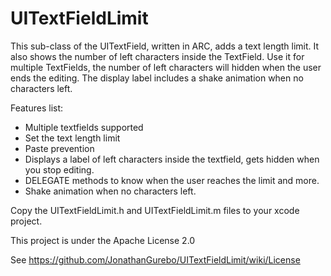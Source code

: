 UITextFieldLimit
================

This sub-class of the UITextField, written in ARC, adds a text length limit. It also shows the number of left characters inside the TextField.
Use it for multiple TextFields, the number of left characters will hidden when the user ends the editing. The display label includes a shake animation when no characters left.

Features list:
* Multiple textfields supported
* Set the text length limit
* Paste prevention
* Displays a label of left characters inside the textfield, gets hidden when you stop editing.
* DELEGATE methods to know when the user reaches the limit and more.
* Shake animation when no characters left.

Copy the UITextFieldLimit.h and UITextFieldLimit.m files to your xcode project.

This project is under the Apache License 2.0

See https://github.com/JonathanGurebo/UITextFieldLimit/wiki/License
